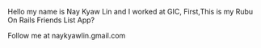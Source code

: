 Hello my name is Nay Kyaw Lin and I worked at GIC,
First,This is my Rubu On Rails Friends List App?

Follow me at naykyawlin.gmail.com